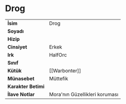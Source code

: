 # Drog   
|  |  |  
|---|---|  
| **İsim** | Drog|  
| **Soyadı** | |  
| **Hizip** | |  
| **Cinsiyet** | Erkek|  
| **Irk** | HalfOrc|  
| **Sınıf** | |  
| **Kütük** | [[Warbonter]]|  
| **Münasebet** | Müttefik|  
| **Karakter Betimi** | |  
| **İlave Notlar** | Mora'nın Güzellikleri koruması|  
